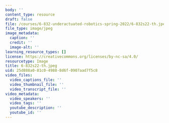 ```yaml
---
body: ''
content_type: resource
draft: false
file: /courses/6-832-underactuated-robotics-spring-2022/6-832s22-th.jpeg
file_type: image/jpeg
image_metadata:
  caption: ''
  credit: ''
  image-alt: ''
learning_resource_types: []
license: https://creativecommons.org/licenses/by-nc-sa/4.0/
resourcetype: Image
title: 6-832s22-th.jpeg
uid: 25d888a0-81c0-4988-8d6f-0907aad7f5c8
video_files:
  video_captions_file: ''
  video_thumbnail_file: ''
  video_transcript_file: ''
video_metadata:
  video_speakers: ''
  video_tags: ''
  youtube_description: ''
  youtube_id: ''
---
```

